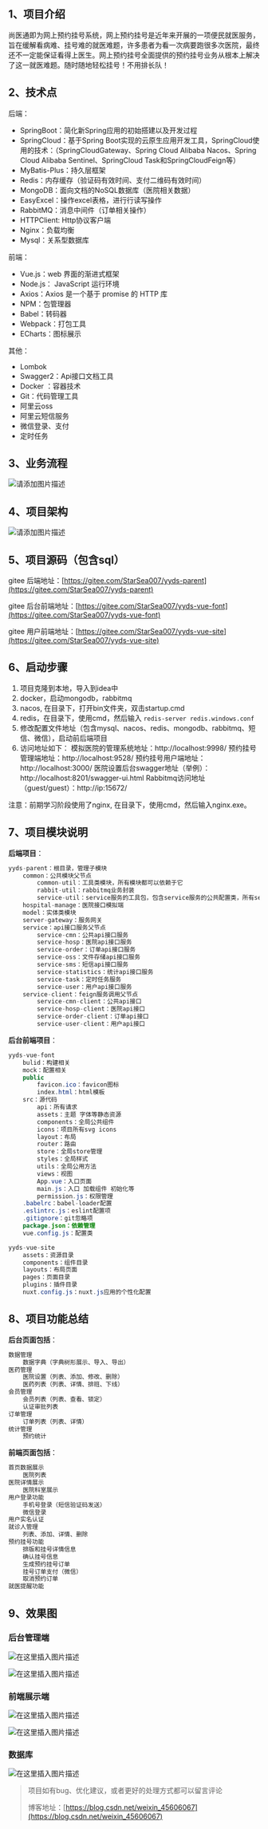 ﻿## 1、项目介绍

尚医通即为网上预约挂号系统，网上预约挂号是近年来开展的一项便民就医服务，旨在缓解看病难、挂号难的就医难题，许多患者为看一次病要跑很多次医院，最终还不一定能保证看得上医生。网上预约挂号全面提供的预约挂号业务从根本上解决了这一就医难题。随时随地轻松挂号！不用排长队！

## 2、技术点

后端：
* SpringBoot：简化新Spring应用的初始搭建以及开发过程
* SpringCloud：基于Spring Boot实现的云原生应用开发工具，SpringCloud使用的技术：（SpringCloudGateway、Spring Cloud Alibaba Nacos、Spring Cloud Alibaba Sentinel、SpringCloud Task和SpringCloudFeign等）
* MyBatis-Plus：持久层框架
* Redis：内存缓存（验证码有效时间、支付二维码有效时间）
* MongoDB：面向文档的NoSQL数据库（医院相关数据）
* EasyExcel：操作excel表格，进行行读写操作
* RabbitMQ：消息中间件（订单相关操作）
* HTTPClient: Http协议客户端
* Nginx：负载均衡
* Mysql：关系型数据库


前端：
* Vue.js：web 界面的渐进式框架
* Node.js： JavaScript 运行环境
* Axios：Axios 是一个基于 promise 的 HTTP 库
* NPM：包管理器
* Babel：转码器
* Webpack：打包工具
* ECharts：图标展示

其他：
* Lombok
* Swagger2：Api接口文档工具
* Docker	：容器技术
* Git：代码管理工具
* 阿里云oss
* 阿里云短信服务
* 微信登录、支付
* 定时任务

## 3、业务流程

![请添加图片描述](https://img-blog.csdnimg.cn/ec865bb9f4e042618246906beb626f22.png?x-oss-process=image/watermark,type_d3F5LXplbmhlaQ,shadow_50,text_Q1NETiBA5pif5rW35bCR5bm0,size_20,color_FFFFFF,t_70,g_se,x_16)

## 4、项目架构

![请添加图片描述](https://img-blog.csdnimg.cn/8504d13f2fb24d749cc576e7c7d5127d.png?x-oss-process=image/watermark,type_d3F5LXplbmhlaQ,shadow_50,text_Q1NETiBA5pif5rW35bCR5bm0,size_20,color_FFFFFF,t_70,g_se,x_16)
## 5、项目源码（包含sql）

gitee 后端地址：[https://gitee.com/StarSea007/yyds-parent](https://gitee.com/StarSea007/yyds-parent)

gitee 后台前端地址：[https://gitee.com/StarSea007/yyds-vue-font](https://gitee.com/StarSea007/yyds-vue-font)

gitee 用户前端地址：[https://gitee.com/StarSea007/yyds-vue-site](https://gitee.com/StarSea007/yyds-vue-site)


## 6、启动步骤

1. 项目克隆到本地，导入到idea中
2. docker，启动mongodb，rabbitmq
3. nacos, 在目录下，打开bin文件夹，双击startup.cmd
4. redis，在目录下，使用cmd，然后输入 `redis-server redis.windows.conf`
5. 修改配置文件地址（包含mysql、nacos、redis、mongodb、rabbitmq、短信、微信），启动前后端项目
6. 访问地址如下：
模拟医院的管理系统地址：http://localhost:9998/
预约挂号管理端地址：http://localhost:9528/
预约挂号用户端地址：http://localhost:3000/
医院设置后台swagger地址（举例）：http://localhost:8201/swagger-ui.html
Rabbitmq访问地址（guest/guest）：http://ip:15672/


注意：前期学习阶段使用了nginx, 在目录下，使用cmd，然后输入nginx.exe。

## 7、项目模块说明

**后端项目**：
```java
yyds-parent：根目录，管理子模块
	common：公共模块父节点
		common-util：工具类模块，所有模块都可以依赖于它
		rabbit-util：rabbitmq业务封装
		service-util：service服务的工具包，包含service服务的公共配置类，所有service模块依赖于它
	hospital-manage：医院接口模拟端
	model：实体类模块
	server-gateway：服务网关
	service：api接口服务父节点
		service-cmn：公共api接口服务
		service-hosp：医院api接口服务
		service-order：订单api接口服务
		service-oss：文件存储api接口服务
		service-sms：短信api接口服务
		service-statistics：统计api接口服务
		service-task：定时任务服务
		service-user：用户api接口服务
	service-client：feign服务调用父节点
		service-cmn-client：公共api接口
		service-hosp-client：医院api接口
		service-order-client：订单api接口
		service-user-client：用户api接口
```

**后台前端项目**：

```java
yyds-vue-font
	bulid：构建相关
	mock：配置相关
	public
		favicon.ico：favicon图标
		index.html：html模板
	src：源代码
		api：所有请求
		assets：主题 字体等静态资源
		components：全局公共组件
		icons：项目所有svg icons
		layout：布局
		router：路由
		store：全局store管理
		styles：全局样式
		utils：全局公用方法
		views：视图	
		App.vue：入口页面
		main.js：入口 加载组件 初始化等
		permission.js：权限管理
	.babelrc：babel-loader配置
	.eslintrc.js：eslint配置项
	.gitignore：git忽略项
	package.json：依赖管理
	vue.config.js：配置类
```

```java
yyds-vue-site
	assets：资源目录
	components：组件目录
	layouts：布局页面
	pages：页面目录
	plugins：插件目录
	nuxt.config.js：nuxt.js应用的个性化配置
```


## 8、项目功能总结

**后台页面包括**：

```java
数据管理
	数据字典（字典树形展示、导入、导出）
医药管理
	医院设置（列表、添加、修改、删除）
	医药列表（列表、详情、排班、下线）
会员管理
	会员列表（列表、查看、锁定）
	认证审批列表
订单管理
	订单列表（列表、详情）
统计管理
	预约统计
```

**前端页面包括**：

```java
首页数据展示
	医院列表
医院详情展示
	医院科室展示
用户登录功能
	手机号登录（短信验证码发送）
	微信登录
用户实名认证
就诊人管理
	列表、添加、详情、删除	
预约挂号功能
	排版和挂号详情信息
	确认挂号信息
	生成预约挂号订单
	挂号订单支付（微信）
	取消预约订单
就医提醒功能
```

## 9、效果图

### 后台管理端
![在这里插入图片描述](https://img-blog.csdnimg.cn/9a847fee32f5492ebd7214ad2c288627.png?x-oss-process=image/watermark,type_d3F5LXplbmhlaQ,shadow_50,text_Q1NETiBA5pif5rW35bCR5bm0,size_20,color_FFFFFF,t_70,g_se,x_16)

![在这里插入图片描述](https://img-blog.csdnimg.cn/54e4c41c86164db2bc487939794cd045.png?x-oss-process=image/watermark,type_d3F5LXplbmhlaQ,shadow_50,text_Q1NETiBA5pif5rW35bCR5bm0,size_20,color_FFFFFF,t_70,g_se,x_16)



### 前端展示端

![在这里插入图片描述](https://img-blog.csdnimg.cn/75006c32bbcf49218882400024b27504.png?x-oss-process=image/watermark,type_d3F5LXplbmhlaQ,shadow_50,text_Q1NETiBA5pif5rW35bCR5bm0,size_20,color_FFFFFF,t_70,g_se,x_16)


![在这里插入图片描述](https://img-blog.csdnimg.cn/3bf92a0ec2df46afa7b86cbde23e49a1.png?x-oss-process=image/watermark,type_d3F5LXplbmhlaQ,shadow_50,text_Q1NETiBA5pif5rW35bCR5bm0,size_20,color_FFFFFF,t_70,g_se,x_16)

### 数据库
![在这里插入图片描述](https://img-blog.csdnimg.cn/73a6e29a94ef4149bfb7707a0ab91975.png?x-oss-process=image/watermark,type_d3F5LXplbmhlaQ,shadow_50,text_Q1NETiBA5pif5rW35bCR5bm0,size_20,color_FFFFFF,t_70,g_se,x_16)

> 项目如有bug、优化建议，或者更好的处理方式都可以留言评论
> 
> 博客地址：[https://blog.csdn.net/weixin_45606067](https://blog.csdn.net/weixin_45606067)
